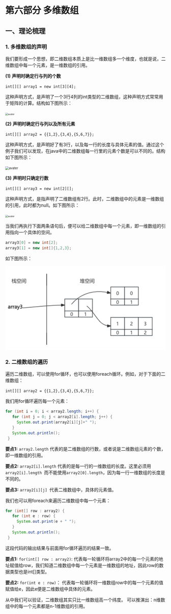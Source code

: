 # 第六部分 多维数组

## 一、理论梳理

### 1. 多维数组的声明

我们要形成一个思想，即二维数组本质上是比一维数组多一个维度，也就是说，二维数组中每一个元素，是一维数组的引用。

**(1)** **声明时确定行与列的个数**

```int[][] array1 = new int[3][4];```

这种声明方式，是声明了一个3行4列的int类型的二维数组，这种声明方式常常用于矩阵的计算。结构如下图所示：

<img src="./pictures/Part06-1.png" alt="avater" style="zoom:50%;" />

**(2)** **声明时确定行与列以及所有元素**

```int[][] array2 = {{1,2},{3,4},{5,6,7}};```

这种声明方式，是声明好了有3行，以及每一行的长度与具体元素的值。通过这个例子我们可以发现，在java中的二维数组每一行里的元素个数是可以不同的。结构如下图所示：

<img src="./pictures/Part06-2.png" alt="avater" style="zoom:70%;" />

**(3)** **声明时只确定行数**

```int[][] array3 = new int[2][];```

这种声明方式，是指声明了二维数组有2行。此时，二维数组中的元素是一维数组的引用，此时都为null。如下图所示：

<img src="./pictures/Part06-3.png" alt="avater" style="zoom:50%;" />

当我们再执行下面两条语句后，便可以给二维数组中每一个元素，即一维数组的引用指向一个具体的空间。

```java
array3[0] = new int[2];
array3[1] = new int[]{1,2,3};
```

如下图所示：

<img src="./pictures/Part06-4.png" alt="avater" style="zoom:50%;" />

### 2. 二维数组的遍历

遍历二维数组，可以使用for循环，也可以使用foreach循环。例如，对于下面的二维数组：

```int[][] array2 = {{1,2},{3,4},{5,6,7}};```

我们用for循环遍历每一个元素：

```java
for (int i = 0; i < array2.length; i++) {
   for (int j = 0; j < array2[i].length; j++) {
     System.out.print(array2[i][j]+" ");
   }
   System.out.println();
 }
```

**要点1:** ```array2.length``` 代表的是二维数组的行数，或者说是二维数组元素的个数，即一维数组的引用。

**要点2:** ```array2[i].length``` 代表的是每一行的一维数组的长度。这里必须用```array2[i].length ```而不能使用```array2[0].length```，因为每一行一维数组的长度是不同的。

**要点3:** ```array2[i][j] ```代表二维数组中，具体的元素值。

 

我们也可以用foreach来遍历二维数组中每一个元素：

```java
for (int[] row : array2) {
   for (int e : row) {
     System.out.print(e + " ");
   }
   System.out.println();
 }
```

这段代码的输出结果与前面用for循环遍历的结果一致。

**要点1:** ```for(int[] row : array2)```: 代表每一轮循环将array2中的每一个元素的地址赋值给row，我们知道二维数组中每一个元素是一维数组的地址，因此row的数据类型也是int[]类型。

**要点2:** ```for(int e : row)```： 代表每一轮循环将一维数组row中的每一个元素的值赋值给e，因此e便是二维数组中具体的元素。

从中我们可以验证，二维数组其实只比一维数组高一个纬度。 可以推演出：n维数组中的每一个元素都是n-1维数组的引用。